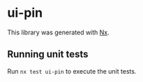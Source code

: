 # ui-pin

This library was generated with [Nx](https://nx.dev).

## Running unit tests

Run `nx test ui-pin` to execute the unit tests.
